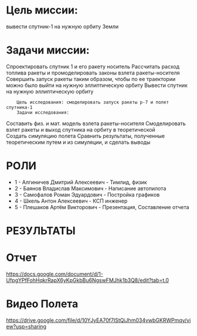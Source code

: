 # Цель миссии: 
вывести спутник-1 на нужную орбиту Земли
# Задачи миссии:
Спроектировать спутник 1 и его ракету носитель
Рассчитать расход топлива ракеты и промоделировать законы взлета ракеты-носителя 
Совершить запуск ракеты таким образом, чтобы по ее траектории можно было выйти на нужную эллиптическую орбиту
 Вывести спутник на нужную эллиптическую орбиту

        Цель исследования: смоделировать запуск ракеты р-7 и полет спутника-1
        Задачи исследования:
 Составить физ. и мат. модель взлета ракеты-носителя
 Смоделировать взлет ракеты и выход спутника на орбиту в теоретической  
 Создать симуляцию полета 
 Сравнить результаты, полученные теоретическим путем и из симуляции, и сделать выводы
 # РОЛИ
  * 1 - Алгиничев Дмитрий Алексеевич - Тимлид, физик
  * 2 - Баянов Владислав Максимович  - Написание автопилота
  * 3 - Самофалов Роман Эдуардович   - Постройка графиков
  * 4 - Шкель Антон Алексеевич       - КСП инженер
  * 5 - Плешаков Артём Викторович    - Презентация, Составление отчета
                                                                                                              
# РЕЗУЛЬТАТЫ

# Отчет
https://docs.google.com/document/d/1-UfpgYPfFohHqkrRapX6yKpGkbBu6NgswFMJhk1b3Q8/edit?tab=t.0
# Видео Полета
https://drive.google.com/file/d/10YJyEA70f7IStQiJhm034vwbGKRWPmqy/view?usp=sharing

